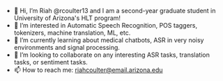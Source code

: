 - 👋 Hi, I’m Riah @rcoulter13 and I am a second-year graduate student in University of Arizona's HLT program!
- 👀 I’m interested in Automatic Speech Recognition, POS taggers, tokenizers, machine translation, ML, etc.
- 🌱 I’m currently learning about medical chatbots, ASR in very noisy environments and signal processing.
- 💞️ I’m looking to collaborate on any interesting ASR tasks, translation tasks, or sentiment tasks.
- 📫 How to reach me: riahcoulter@email.arizona.edu

<!---
rcoulter13/rcoulter13 is a ✨ special ✨ repository because its `README.md` (this file) appears on your GitHub profile.
You can click the Preview link to take a look at your changes.
--->
